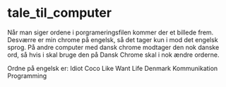 # tale_til_computer

Når man siger ordene i porgrameringsfilen kommer der et billede frem. Desværre er min chrome på engelsk, så det tager kun i mod det engelsk sprog. På andre computer med dansk chrome modtager den nok danske ord, så hvis i skal bruge den på Dansk Chrome skal i nok ændre orderne.

Ordne på engelsk er: 
Idiot
Coco
Like
Want
Life
Denmark
Kommunikation
Programming
